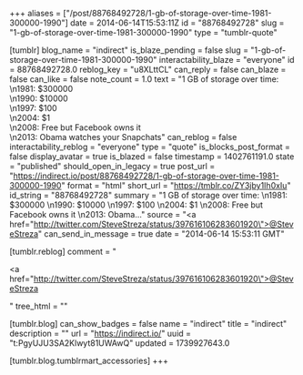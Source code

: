 +++
aliases = ["/post/88768492728/1-gb-of-storage-over-time-1981-300000-1990"]
date = 2014-06-14T15:53:11Z
id = "88768492728"
slug = "1-gb-of-storage-over-time-1981-300000-1990"
type = "tumblr-quote"

[tumblr]
blog_name = "indirect"
is_blaze_pending = false
slug = "1-gb-of-storage-over-time-1981-300000-1990"
interactability_blaze = "everyone"
id = 88768492728.0
reblog_key = "u8XLttCL"
can_reply = false
can_blaze = false
can_like = false
note_count = 1.0
text = "1 GB of storage over time:<br/>\n1981: $300000<br/>\n1990: $10000<br/>\n1997: $100<br/>\n2004: $1<br/>\n2008: Free but Facebook owns it<br/>\n2013: Obama watches your Snapchats"
can_reblog = false
interactability_reblog = "everyone"
type = "quote"
is_blocks_post_format = false
display_avatar = true
is_blazed = false
timestamp = 1402761191.0
state = "published"
should_open_in_legacy = true
post_url = "https://indirect.io/post/88768492728/1-gb-of-storage-over-time-1981-300000-1990"
format = "html"
short_url = "https://tmblr.co/ZY3jby1Ih0xIu"
id_string = "88768492728"
summary = "1 GB of storage over time: \n1981: $300000 \n1990: $10000 \n1997: $100 \n2004: $1 \n2008: Free but Facebook owns it \n2013: Obama..."
source = "<a href=\"http://twitter.com/SteveStreza/status/397616106283601920\">@SteveStreza</a>"
can_send_in_message = true
date = "2014-06-14 15:53:11 GMT"

[tumblr.reblog]
comment = "<p><a href=\"http://twitter.com/SteveStreza/status/397616106283601920\">@SteveStreza</a></p>"
tree_html = ""

[tumblr.blog]
can_show_badges = false
name = "indirect"
title = "indirect"
description = ""
url = "https://indirect.io/"
uuid = "t:PgyUJU3SA2Klwyt81UWAwQ"
updated = 1739927643.0

[tumblr.blog.tumblrmart_accessories]
+++
